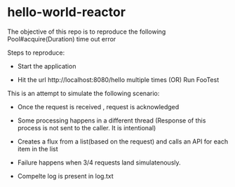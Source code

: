 # hello-world-reactor

The objective of this repo is to reproduce the following Pool#acquire(Duration) time out error



Steps to reproduce:

- Start the application

- Hit the url http://localhost:8080/hello multiple times (OR) Run FooTest

This is an attempt to simulate the following scenario:

- Once the request is received , request is acknowledged
- Some processing happens in a different thread (Response of this process is not sent to the caller. It is intentional)
- Creates a flux from a list(based on the request) and calls an API for each item in the list 
- Failure happens when 3/4 requests land simulatenously.

- Compelte log is present in log.txt